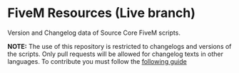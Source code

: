 # FiveM Resources (Live branch)

Version and Changelog data of Source Core FiveM scripts.

**NOTE:** The use of this repository is restricted to changelogs and versions of the scripts. Only pull requests will be allowed for changelog texts in other languages. To contribute you must follow the [following guide](docs/CONTRIBUTING.md)
